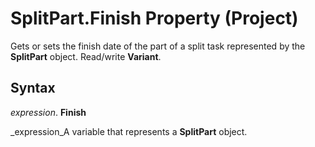 
# SplitPart.Finish Property (Project)

Gets or sets the finish date of the part of a split task represented by the  **SplitPart** object. Read/write **Variant**.


## Syntax

 _expression_. **Finish**

 _expression_A variable that represents a  **SplitPart** object.

